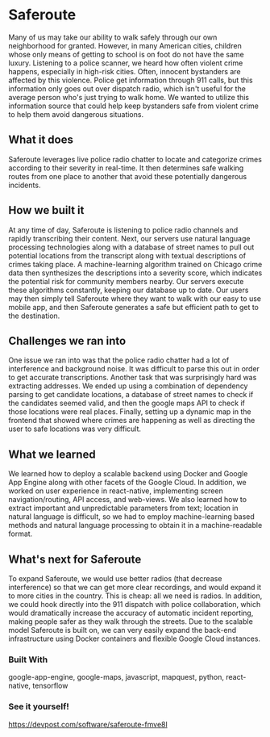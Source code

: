 # Saferoute

Many of us may take our ability to walk safely through our own neighborhood for granted. However, in many American cities, children whose only means of getting to school is on foot do not have the same luxury. Listening to a police scanner, we heard how often violent crime happens, especially in high-risk cities. Often, innocent bystanders are affected by this violence. Police get information through 911 calls, but this information only goes out over dispatch radio, which isn't useful for the average person who's just trying to walk home. We wanted to utilize this information source that could help keep bystanders safe from violent crime to help them avoid dangerous situations.

## What it does
Saferoute leverages live police radio chatter to locate and categorize crimes according to their severity in real-time. It then determines safe walking routes from one place to another that avoid these potentially dangerous incidents.

## How we built it
At any time of day, Saferoute is listening to police radio channels and rapidly transcribing their content. Next, our servers use natural language processing technologies along with a database of street names to pull out potential locations from the transcript along with textual descriptions of crimes taking place. A machine-learning algorithm trained on Chicago crime data then synthesizes the descriptions into a severity score, which indicates the potential risk for community members nearby. Our servers execute these algorithms constantly, keeping our database up to date. Our users may then simply tell Saferoute where they want to walk with our easy to use mobile app, and then Saferoute generates a safe but efficient path to get to the destination.

## Challenges we ran into
One issue we ran into was that the police radio chatter had a lot of interference and background noise. It was difficult to parse this out in order to get accurate transcriptions. Another task that was surprisingly hard was extracting addresses. We ended up using a combination of dependency parsing to get candidate locations, a database of street names to check if the candidates seemed valid, and then the google maps API to check if those locations were real places. Finally, setting up a dynamic map in the frontend that showed where crimes are happening as well as directing the user to safe locations was very difficult.

## What we learned
We learned how to deploy a scalable backend using Docker and Google App Engine along with other facets of the Google Cloud. In addition, we worked on user experience in react-native, implementing screen navigation/routing, API access, and web-views. We also learned how to extract important and unpredictable parameters from text; location in natural language is difficult, so we had to employ machine-learning based methods and natural language processing to obtain it in a machine-readable format.

## What's next for Saferoute
To expand Saferoute, we would use better radios (that decrease interference) so that we can get more clear recordings, and would expand it to more cities in the country. This is cheap: all we need is radios. In addition, we could hook directly into the 911 dispatch with police collaboration, which would dramatically increase the accuracy of automatic incident reporting, making people safer as they walk through the streets. Due to the scalable model Saferoute is built on, we can very easily expand the back-end infrastructure using Docker containers and flexible Google Cloud instances.

### Built With
google-app-engine, google-maps, javascript, mapquest, python, react-native, tensorflow

### See it yourself!
https://devpost.com/software/saferoute-fmve8l
